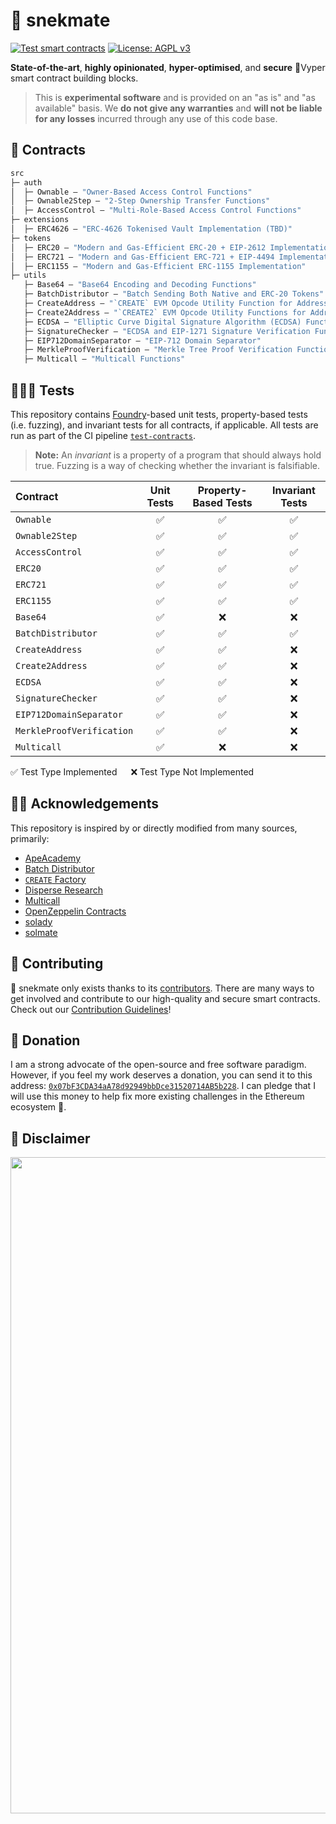 # 🐍 snekmate

[![Test smart contracts](https://github.com/pcaversaccio/snekmate/actions/workflows/test-contracts.yml/badge.svg)](https://github.com/pcaversaccio/snekmate/actions/workflows/test-contracts.yml)
[![License: AGPL v3](https://img.shields.io/badge/License-AGPL%20v3-blue.svg)](https://www.gnu.org/licenses/agpl-3.0)

**State-of-the-art**, **highly opinionated**, **hyper-optimised**, and **secure** 🐍Vyper smart contract building blocks.

> This is **experimental software** and is provided on an "as is" and "as available" basis. We **do not give any warranties** and **will not be liable for any losses** incurred through any use of this code base.

## 📜 Contracts

```ml
src
├─ auth
│  ├─ Ownable — "Owner-Based Access Control Functions"
│  ├─ Ownable2Step — "2-Step Ownership Transfer Functions"
│  ├─ AccessControl — "Multi-Role-Based Access Control Functions"
├─ extensions
│  ├─ ERC4626 — "ERC-4626 Tokenised Vault Implementation (TBD)"
├─ tokens
│  ├─ ERC20 — "Modern and Gas-Efficient ERC-20 + EIP-2612 Implementation"
│  ├─ ERC721 — "Modern and Gas-Efficient ERC-721 + EIP-4494 Implementation"
│  ├─ ERC1155 — "Modern and Gas-Efficient ERC-1155 Implementation"
├─ utils
   ├─ Base64 — "Base64 Encoding and Decoding Functions"
   ├─ BatchDistributor — "Batch Sending Both Native and ERC-20 Tokens"
   ├─ CreateAddress — "`CREATE` EVM Opcode Utility Function for Address Calculation"
   ├─ Create2Address — "`CREATE2` EVM Opcode Utility Functions for Address Calculations"
   ├─ ECDSA — "Elliptic Curve Digital Signature Algorithm (ECDSA) Functions"
   ├─ SignatureChecker — "ECDSA and EIP-1271 Signature Verification Functions"
   ├─ EIP712DomainSeparator — "EIP-712 Domain Separator"
   ├─ MerkleProofVerification — "Merkle Tree Proof Verification Functions"
   ├─ Multicall — "Multicall Functions"
```

## 👩🏼‍⚖️ Tests

This repository contains [Foundry](https://github.com/foundry-rs/foundry)-based unit tests, property-based tests (i.e. fuzzing), and invariant tests for all contracts, if applicable. All tests are run as part of the CI pipeline [`test-contracts`](./.github/workflows/test-contracts.yml).

> **Note:** An _invariant_ is a property of a program that should always hold true. Fuzzing is a way of checking whether the invariant is falsifiable.

| **Contract**              | **Unit Tests** | **Property-Based Tests** | **Invariant Tests** |
| :------------------------ | :------------: | :----------------------: | :-----------------: |
| `Ownable`                 |       ✅       |            ✅            |         ✅          |
| `Ownable2Step`            |       ✅       |            ✅            |         ✅          |
| `AccessControl`           |       ✅       |            ✅            |         ✅          |
| `ERC20`                   |       ✅       |            ✅            |         ✅          |
| `ERC721`                  |       ✅       |            ✅            |         ✅          |
| `ERC1155`                 |       ✅       |            ✅            |         ✅          |
| `Base64`                  |       ✅       |            ❌            |         ❌          |
| `BatchDistributor`        |       ✅       |            ✅            |         ✅          |
| `CreateAddress`           |       ✅       |            ✅            |         ❌          |
| `Create2Address`          |       ✅       |            ✅            |         ❌          |
| `ECDSA`                   |       ✅       |            ✅            |         ❌          |
| `SignatureChecker`        |       ✅       |            ✅            |         ❌          |
| `EIP712DomainSeparator`   |       ✅       |            ✅            |         ❌          |
| `MerkleProofVerification` |       ✅       |            ✅            |         ❌          |
| `Multicall`               |       ✅       |            ❌            |         ❌          |

✅ Test Type Implemented &emsp; ❌ Test Type Not Implemented

## 🙏🏼 Acknowledgements

This repository is inspired by or directly modified from many sources, primarily:

- [ApeAcademy](https://github.com/ApeAcademy)
- [Batch Distributor](https://github.com/pcaversaccio/batch-distributor)
- [`CREATE` Factory](https://github.com/pcaversaccio/create-util)
- [Disperse Research](https://github.com/banteg/disperse-research)
- [Multicall](https://github.com/mds1/multicall)
- [OpenZeppelin Contracts](https://github.com/OpenZeppelin/openzeppelin-contracts)
- [solady](https://github.com/Vectorized/solady)
- [solmate](https://github.com/transmissions11/solmate)

## 🫡 Contributing

🐍 snekmate only exists thanks to its [contributors](https://github.com/pcaversaccio/snekmate/graphs/contributors). There are many ways to get involved and contribute to our high-quality and secure smart contracts. Check out our [Contribution Guidelines](./CONTRIBUTING.md)!

## 💸 Donation

I am a strong advocate of the open-source and free software paradigm. However, if you feel my work deserves a donation, you can send it to this address: [`0x07bF3CDA34aA78d92949bbDce31520714AB5b228`](https://etherscan.io/address/0x07bF3CDA34aA78d92949bbDce31520714AB5b228). I can pledge that I will use this money to help fix more existing challenges in the Ethereum ecosystem 🤝.

## 💢 Disclaimer

<img src=https://user-images.githubusercontent.com/25297591/167394075-1813e258-3b03-4bc8-9305-69126a07d57e.png width="1050"/>
